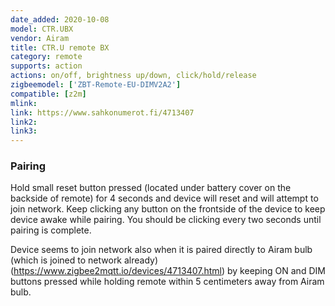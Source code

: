 ```yaml
---
date_added: 2020-10-08
model: CTR.UBX
vendor: Airam
title: CTR.U remote BX
category: remote
supports: action
actions: on/off, brightness up/down, click/hold/release
zigbeemodel: ['ZBT-Remote-EU-DIMV2A2']
compatible: [z2m]
mlink: 
link: https://www.sahkonumerot.fi/4713407
link2: 
link3: 
---
```

### Pairing
Hold small reset button pressed (located under battery cover on the backside of remote) for 4
seconds and device will reset and will attempt to join network.
Keep clicking any button on the frontside of the device to keep device awake while pairing.
You should be clicking every two seconds until pairing is complete.

Device seems to join network also when it is paired directly to Airam bulb (which is joined to network already)
(https://www.zigbee2mqtt.io/devices/4713407.html) by keeping ON and DIM buttons pressed while holding remote
within 5 centimeters away from Airam bulb.
